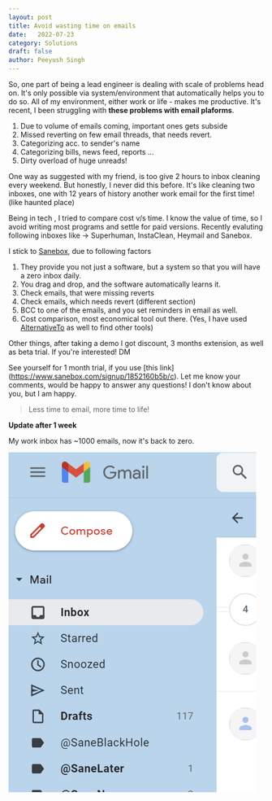 ```yaml
---
layout: post
title: Avoid wasting time on emails
date:	2022-07-23
category: Solutions
draft: false
author: Peeyush Singh
---
```



So, one part of being a lead engineer is dealing with scale of problems head on. It's only possible via system/environment that automatically helps you to do so. All of my environment, either work or life - makes me productive. It's recent, I been struggling with **these problems with email plaforms**.

1. Due to volume of emails coming, important ones gets subside
2. Missed reverting on few email threads, that needs revert. 
3. Categorizing acc. to sender's name
4. Categorizing bills, news feed, reports ... 
5. Dirty overload of huge unreads!

One way as suggested with my friend, is too give 2 hours to inbox cleaning every weekend. But honestly, I never did this before. It's like cleaning two inboxes, one with 12 years of history another work email for the first time! (like haunted place)

Being in tech , I tried to compare cost v/s time. I know the value of time, so I avoid writing most programs and settle for paid versions. Recently evaluting following inboxes like -> Superhuman, InstaClean, Heymail and Sanebox.

I stick to [Sanebox](http://sanebox.com/), due to following factors 

1. They provide you not just a software, but a system so that you will have a zero inbox daily. 
2. You drag and drop, and the software automatically learns it.
3. Check emails, that were missing reverts
4. Check emails, which needs revert (different section)
5. BCC to one of the emails, and you set reminders in email as well.
6. Cost comparison, most economical tool out there. (Yes, I have used [AlternativeTo](https://alternativeto.net/) as well to find other tools)

Other things, after taking a demo I got discount,  3 months extension, as well as beta trial. If you're interested! DM

See yourself for 1 month trial, if you use [this link] (https://www.sanebox.com/signup/1852160b5b/c). Let me know your comments, would be happy to answer any questions! I don't know about you, but I am happy. 

> Less time to email, more time to life!

**Update after 1 week**

My work inbox has ~1000 emails, now it's back to zero.

![Zero inbox screenshot](./assets/20220831131522.png)